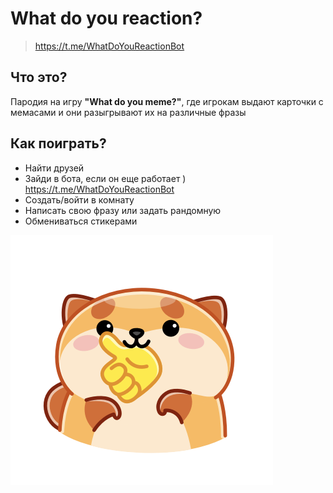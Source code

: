 # What do you reaction?
> https://t.me/WhatDoYouReactionBot

## Что это?

Пародия на игру **"What do you meme?"**, где игрокам выдают карточки с мемасами и они разыгрывают их на различные фразы

## Как поиграть?

+ Найти друзей
+ Зайди в бота, если он еще работает ) https://t.me/WhatDoYouReactionBot
+ Создать/войти в комнату
+ Написать свою фразу или задать рандомную
+ Обмениваться стикерами

![](./Bot/dog.png)
